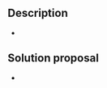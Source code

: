 <!--- Provide a more detailed introduction to the issue itself, why is is a problem -->
## Description

- 

<!--- Provide a more detailed solution or general idea what steps should be made to resolve it -->
## Solution proposal

- 
